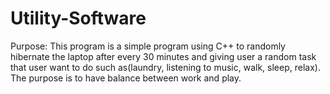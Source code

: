 # Utility-Software

Purpose: This program is a simple program using C++ to randomly hibernate the laptop after every 30 minutes and giving user a random task that user want to do 
such as(laundry, listening to music, walk, sleep, relax). The purpose is to have balance between work and play.
